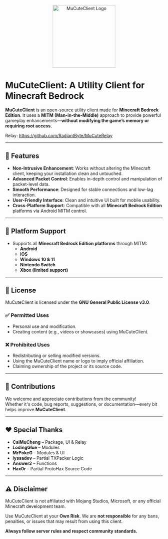 <p align="center">
  <img src="images/logo.png" alt="MuCuteClient Logo" width="200"/>
</p>

# MuCuteClient: A Utility Client for Minecraft Bedrock

**MuCuteClient** is an open-source utility client made for **Minecraft Bedrock Edition**. It uses a **MITM (Man-in-the-Middle)** approach to provide powerful gameplay enhancements—**without modifying the game’s memory or requiring root access.**

Relay: https://github.com/RadiantByte/MuCuteRelay

---

## 🔧 Features

- **Non-Intrusive Enhancement**: Works without altering the Minecraft client, keeping your installation clean and untouched.  
- **Advanced Packet Control**: Enables in-depth control and manipulation of packet-level data.  
- **Smooth Performance**: Designed for stable connections and low-lag interaction.  
- **User-Friendly Interface**: Clean and intuitive UI built for mobile usability.  
- **Cross-Platform Support**: Compatible with all **Minecraft Bedrock Edition** platforms via Android MITM control.

---

## 📱 Platform Support

- Supports all **Minecraft Bedrock Edition platforms** through MITM:
  - **Android**
  - **iOS**
  - **Windows 10 & 11**
  - **Nintendo Switch**
  - **Xbox (limited support)**

---

## 📄 License

MuCuteClient is licensed under the **GNU General Public License v3.0**.

### ✅ Permitted Uses

- Personal use and modification.  
- Creating content (e.g., videos or showcases) using MuCuteClient.

### ❌ Prohibited Uses

- Redistributing or selling modified versions.  
- Using the MuCuteClient name or logo to imply official affiliation.  
- Claiming ownership of the project or its source code.

---

## 🤝 Contributions

We welcome and appreciate contributions from the community!  
Whether it's code, bug reports, suggestions, or documentation—every bit helps improve **MuCuteClient**.

---

## ❤️ Special Thanks

- **CaiMuCheng** – Package, UI & Relay 
- **LodingGlue** – Modules  
- **MrPokeG** – Modules & UI  
- **lyssadev** – Partial TXPacker Logic  
- **Answer2** – Functions  
- **Hax0r** – Partial ProtoHax Source Code

---

## ⚠️ Disclaimer

MuCuteClient is not affiliated with Mojang Studios, Microsoft, or any official Minecraft development team.

Use MuCuteClient at your **Own Risk**. We are **not responsible** for any bans, penalties, or issues that may result from using this client.

**Always follow server rules and respect community standards.**
